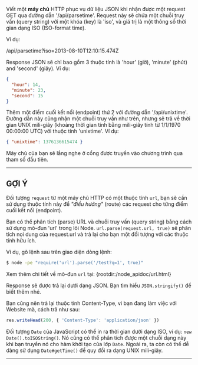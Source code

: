 Viết một **máy chủ** HTTP phục vụ dữ liệu JSON khi nhận được một request GET qua đường dẫn '/api/parsetime'. Request này sẽ chứa một chuỗi truy vấn (query string) với một khóa (key) là 'iso', và giá trị là một thông số thời gian dạng ISO (ISO-format time).

Ví dụ:

  /api/parsetime?iso=2013-08-10T12:10:15.474Z

Response JSON sẽ chỉ bao gồm 3 thuộc tính là 'hour' (giờ), 'minute' (phút) and 'second' (giây). Ví dụ:

```json
{
  "hour": 14,
  "minute": 23,
  "second": 15
}
```

Thêm một điểm cuối kết nối (endpoint) thứ 2 với đường dẫn '/api/unixtime'. Đường dẫn này cũng nhận một chuỗi truy vấn như trên, nhưng sẽ trả về thời gian UNIX mili-giây (khoảng thời gian tính bằng mili-giây tính từ 1/1/1970 00:00:00 UTC) với thuộc tính 'unixtime'. Ví dụ:

```json
{ "unixtime": 1376136615474 }
```

Máy chủ của bạn sẽ lắng nghe ở cổng được truyền vào chương trình qua tham số đầu tiên.

----------------------------------------------------------------------
## GỢI Ý

Đối tượng `request` từ một máy chủ HTTP có một  thuộc tính `url`, bạn sẽ cần sử dụng thuộc tính này để *"điều hướng"* (route) các request cho từng điểm cuối kết nối (endpoint).

Bạn có thể phân tích (parse) URL và chuỗi truy vấn (query string) bằng cách sử dụng mô-đun 'url' trong lõi Node. `url.parse(request.url, true)` sẽ phân tích nọi dung của request.url và trả lại cho bạn một đối tượng với các thuộc tính hữu ích.

Ví dụ, gõ lệnh sau trên giao diện dòng lệnh:

```sh
$ node -pe "require('url').parse('/test?q=1', true)"
```

Xem thêm chi tiết về mô-đun `url` tại:
  {rootdir:/node_apidoc/url.html}
  
Response sẽ được trả lại dưới dạng JSON. Bạn tìm hiểu `JSON.stringify()` để biết thêm nhé.

Bạn cũng nên trả lại thuộc tính Content-Type, vì bạn đang làm việc với Website mà, cách trả như sau:

```js
res.writeHead(200, { 'Content-Type': 'application/json' })
```

Đối tượng `Date` của JavaScript có thể in ra thời gian dưới dạng ISO, ví dụ: `new Date().toISOString()`. Nó cũng có thể phân tích được một chuỗi dạng này khi bạn truyền nó cho hàm khởi tạo của lớp `Date`.  Ngoài ra, ta còn có thể dễ dàng sử dụng `Date#getTime()` để quy đổi ra dạng UNIX mili-giây.

----------------------------------------------------------------------

